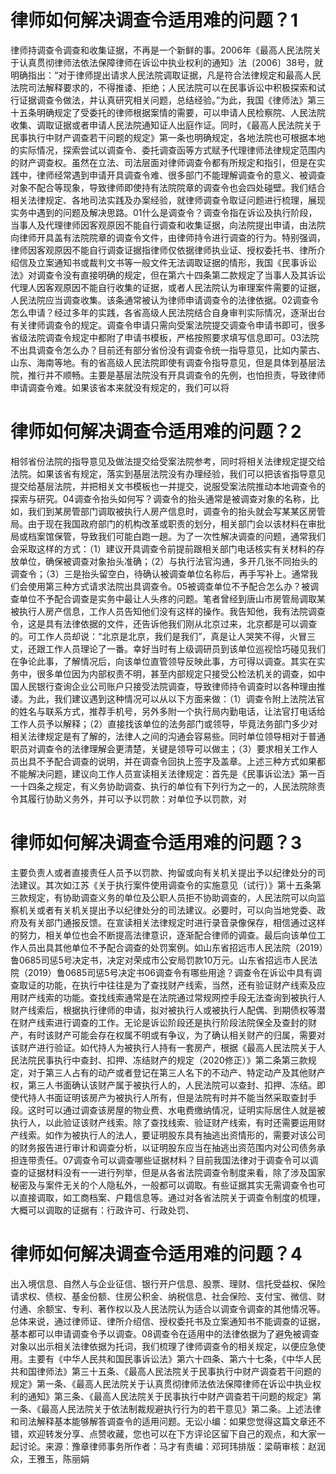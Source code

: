 # 律师如何解决调查令适用难的问题？1

律师持调查令调查和收集证据，不再是一个新鲜的事。2006年《最高人民法院关于认真贯彻律师法依法保障律师在诉讼中执业权利的通知》法〔2006〕38号，就明确指出：“对于律师提出请求人民法院调取证据，凡是符合法律规定和最高人民法院司法解释要求的，不得推诿、拒绝；人民法院可以在民事诉讼中积极探索和试行证据调查令做法，并认真研究相关问题，总结经验。”为此，我国《律师法》第三十五条明确规定了受委托的律师根据案情的需要，可以申请人民检察院、人民法院收集、调取证据或者申请人民法院通知证人出庭作证。同时，《最高人民法院关于民事执行中财产调查若干问题的规定》第一条也明确规定，各地法院也可根据本地的实际情况，探索尝试以调查令、委托调查函等方式赋予代理律师法律规定范围内的财产调查权。虽然在立法、司法层面对律师调查令都有所规定和指引，但是在实践中，律师经常遇到申请开具调查令难、很多部门不能理解调查令的意义、被调查对象不配合等现象，导致律师即使持有法院院章的调查令也会四处碰壁。我们结合相关法律规定、各地司法实践及办案经验，就律师调查令取证问题进行梳理，展现实务中遇到的问题及解决思路。01什么是调查令？调查令指在诉讼及执行阶段，当事人及代理律师因客观原因不能自行调查和收集证据，向法院提出申请，由法院向律师开具盖有法院院章的调查令文件，由律师持令进行调查的行为。特别强调，律师因客观原因不能自行调查证据指律师仅依据律师执业证、授权委托书、律所介绍信及立案通知书或裁判文书等一般文件无法调取证据的情形，我国《民事诉讼法》对调查令没有直接明确的规定，但在第六十四条第二款规定了当事人及其诉讼代理人因客观原因不能自行收集的证据，或者人民法院认为审理案件需要的证据，人民法院应当调查收集。该条通常被认为律师申请调查令的法律依据。02调查令怎么申请？经过多年的实践，各省高级人民法院结合自身审判实际情况，逐渐出台有关律师调查令的规定。调查令申请只需向受案法院提交调查令申请书即可，很多省级法院调查令规定中都附了申请书模板，严格按照要求填写信息即可。03法院不出具调查令怎么办？目前还有部分省份没有调查令统一指导意见，比如内蒙古、山东、海南等地。有的省高级人民法院即使有调查令指导意见，但是具体到基层法院，推行并不顺畅。主要是基层法院没有开具调查令的先例，也怕担责，导致律师申请调查令难。如果该省本来就没有规定的，我们可以将

# 律师如何解决调查令适用难的问题？2

相邻省份法院的指导意见及做法提交给受案法院参考，同时将相关法律规定提交给法院。如果该省有规定，落实到基层法院没有办理经验，我们可以把该省指导意见提交给基层法院，并把相关文书模板也一并提交，说服受案法院推动本地调查令的探索与研究。04调查令抬头如何写？调查令的抬头通常是被调查对象的名称，比如，我们到某房管部门调取被执行人房产信息时，调查令的抬头就会写某某区房管局。由于现在我国政府部门的机构改革或职责的划分，相关部门会以该材料在审批局或档案馆保管，导致我们可能白跑一趟。为了一次性解决调查的问题，通常我们会采取这样的方式：（1）建议开具调查令前提前跟相关部门电话核实有关材料的存放单位，确保被调查对象抬头准确；（2）与执行法官沟通，多开几张不同抬头的调查令；（3）三是抬头留空白，待确认被调查单位名称后，再手写补上。通常我们会使用第三种方式请求法院出具调查令。05被调查单位不予配合怎么办？被调查单位不予配合调查是实务中最让人头疼的问题。笔者曾经到唐山市房管局调取某被执行人房产信息，工作人员告知他们没有这样的操作。我告知他，我有法院调查令，这是具有法律依据的文件，还告诉他我们刚从北京过来，北京都是可以调查的。可工作人员却说：“北京是北京，我们是我们”，真是让人哭笑不得，火冒三丈，还跟工作人员理论了一番。幸好当时有上级调研员到该单位巡视恰巧碰见我们在争论此事，了解情况后，向该单位直管领导反映此事，方可得以调查。其实在实务中，很多单位因为内部权责不明，甚至内部规定只接受公检法机关的调查，如中国人民银行查询企业公司账户只接受法院调查，导致律师持令调查时以各种理由推诿。为此，我们建议遇到这种情况可以从以下方面来做：（1）调查令附上法院法官的姓名与联系方式，推荐手机号，另外多附一个执行局内勤电话，让法官打电话给工作人员予以解释；（2）直接找该单位的法务部门或领导，毕竟法务部门多少对相关法律规定是有了解的，法律人之间的沟通会容易些。同时单位领导相对于普通职员对调查令的法律理解会更清楚，关键是领导可以做主；（3）要求相关工作人员出具不予配合调查的说明，并在调查令回执上签字及盖章。上述三种方式如果都不能解决问题，建议向工作人员宣读相关法律规定：首先是《民事诉讼法》第一百一十四条之规定，有义务协助调查、执行的单位有下列行为之一的，人民法院除责令其履行协助义务外，并可以予以罚款：对单位予以罚款，对

# 律师如何解决调查令适用难的问题？3

主要负责人或者直接责任人员予以罚款、拘留或向有关机关提出予以纪律处分的司法建议。其次如江苏《关于执行案件使用调查令的实施意见（试行）》第十五条第三款规定，有协助调查义务的单位及公职人员拒不协助调查的，人民法院可以向监察机关或者有关机关提出予以纪律处分的司法建议。必要时，可以向当地党委、政府及有关部门通报反馈。在宣读相关法律规定时进行录音录像保存，相信通过这样的努力，相关单位也会不断提高法律意识，逐渐配合律师的调查。最后向该单位工作人员出具其他单位不予配合调查的处罚案例。如山东省招远市人民法院（2019）鲁0685司惩5号决定书，决定对荣成市公安局罚款10万元。山东省招远市人民法院（2019）鲁0685司惩5号决定书06调查令有哪些用途？调查令在诉讼中具有调查取证的功能，在执行中往往是为了查找财产线索，当然，还有验证财产线索及应用财产线索的功能。查找线索通常是在法院通过常规网控手段无法查询到被执行人财产线索后，根据执行律师的申请，拟对被执行人或被执行人配偶、到期债权等潜在财产线索进行调查的工作。无论是诉讼阶段还是执行阶段法院保全及查封的财产，有时该财产可能会存在权属不明或有争议，为了确认相关财产的归属，需要对该财产进行验证。如代持人为被执行人持有一套房产，根据《最高人民法院关于人民法院民事执行中查封、扣押、冻结财产的规定（2020修正）》第二条第三款规定，对于第三人占有的动产或者登记在第三人名下的不动产、特定动产及其他财产权，第三人书面确认该财产属于被执行人的，人民法院可以查封、扣押、冻结。即使代持人书面证明该房产为被执行人所有，但是法院有时并不能当然采取查封手段。这时可以通过调查该房屋的物业费、水电费缴纳情况，证明实际居住人就是被执行人，以此验证该财产线索。除了查找线索、验证财产线索，有时还需要运用财产线索。如作为被执行人的法人，要证明股东具有抽逃出资情形的，需要对该公司的财务报告进行审计和调查分析，以证明股东应当在抽逃出资范围内对公司债务承担连带责任。07调查令可以调查哪些证据材料？目前我国法律对于调查令可以调查的证据材料没有一一进行列举，但是从各省法院调查令制度来看，除了涉及国家秘密及与案件无关的个人隐私外，一般都可以调取。有些证据其实无需调查令也可以直接调取，如工商档案、户籍信息等。通过对各省法院关于调查令制度的梳理，大概可以调取的证据有：行政许可、行政处罚、

# 律师如何解决调查令适用难的问题？4

出入境信息、自然人与企业征信、银行开户信息、股票、理财、信托受益权、保险请求权、债权、基金份额、住房公积金、纳税信息、社会保险、支付宝、微信、财付通、余额宝、专利、著作权以及人民法院认为适合以调查令调查的其他情况等。总体来说，通过律师证、律所介绍信、授权委托书及立案通知书不能调查的证据，基本都可以申请调查令予以调查。08调查令在适用中的法律依据为了避免被调查对象以出示相关法律依据为托词，我们梳理了律师调查令的相关规定，以便应急使用。主要有《中华人民共和国民事诉讼法》第六十四条、第六十七条，《中华人民共和国律师法》第三十五条、《最高人民法院关于民事执行中财产调查若干问题的规定》第一条、《最高人民法院关于认真贯彻律师法依法保障律师在诉讼中执业权利的通知》第三条、《最高人民法院关于民事执行中财产调查若干问题的规定》第一条、《最高人民法院关于依法制裁规避执行行为的若干意见》第二条。上述法律和司法解释基本能够解答调查令的适用问题。无讼小编：如果您觉得这篇文章还不错，欢迎转发分享、点赞收藏，您也可以在下方评论区留下自己的观点，和大家一起讨论。来源：豫章律师事务所作者：马才有责编：邓珂玮排版：梁萌审核：赵润众，王雅玉，陈丽娟

